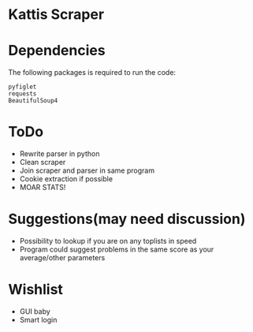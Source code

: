 # Kattis Scraper

# Dependencies
The following packages is required to run the code:
```
pyfiglet
requests
BeautifulSoup4
```

# ToDo
* Rewrite parser in python
* Clean scraper
* Join scraper and parser in same program
* Cookie extraction if possible
* MOAR STATS!

# Suggestions(may need discussion)
* Possibility to lookup if you are on any toplists in speed
* Program could suggest problems in the same score as your average/other parameters

# Wishlist

* GUI baby
* Smart login
